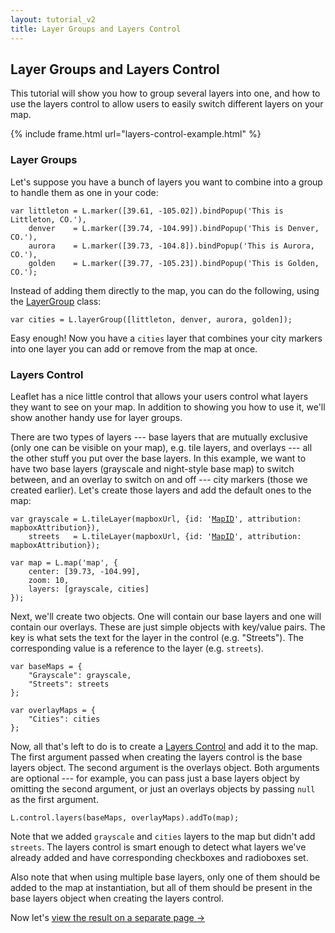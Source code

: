 ```yaml
---
layout: tutorial_v2
title: Layer Groups and Layers Control
---
```


## Layer Groups and Layers Control

This tutorial will show you how to group several layers into one, and how to use the layers control to allow users to easily switch different layers on your map.

{% include frame.html url="layers-control-example.html" %}

### Layer Groups

Let's suppose you have a bunch of layers you want to combine into a group to handle them as one in your code:

	var littleton = L.marker([39.61, -105.02]).bindPopup('This is Littleton, CO.'),
		denver    = L.marker([39.74, -104.99]).bindPopup('This is Denver, CO.'),
		aurora    = L.marker([39.73, -104.8]).bindPopup('This is Aurora, CO.'),
	    golden    = L.marker([39.77, -105.23]).bindPopup('This is Golden, CO.');

Instead of adding them directly to the map, you can do the following, using the <a href="http://leafletjs.com/reference.html#layergroup">LayerGroup</a> class:

	var cities = L.layerGroup([littleton, denver, aurora, golden]);

Easy enough! Now you have a `cities` layer that combines your city markers into one layer you can add or remove from the map at once.

### Layers Control

Leaflet has a nice little control that allows your users control what layers they want to see on your map. In addition to showing you how to use it, we'll show another handy use for layer groups.

There are two types of layers --- base layers that are mutually exclusive (only one can be visible on your map), e.g. tile layers, and overlays --- all the other stuff you put over the base layers. In this example, we want to have two base layers (grayscale and night-style base map) to switch between, and an overlay to switch on and off --- city markers (those we created earlier). Let's create those layers and add the default ones to the map:

<pre><code>var grayscale = L.tileLayer(mapboxUrl, {id: '<a href="https://mapbox.com">MapID</a>', attribution: mapboxAttribution}),
	streets   = L.tileLayer(mapboxUrl, {id: '<a href="https://mapbox.com">MapID</a>', attribution: mapboxAttribution});

var map = L.map('map', {
	center: [39.73, -104.99],
	zoom: 10,
	layers: [grayscale, cities]
});</code></pre>

Next, we'll create two objects. One will contain our base layers and one will contain our overlays. These are just simple objects with key/value pairs. The key is what sets the text for the layer in the control (e.g. "Streets"). The corresponding value is a reference to the layer (e.g. `streets`).

<pre><code>var baseMaps = {
	"Grayscale": grayscale,
	"Streets": streets
};

var overlayMaps = {
    "Cities": cities
};</code></pre>

Now, all that's left to do is to create a [Layers Control](../reference.html#control-layers) and add it to the map. The first argument passed when creating the layers control is the base layers object. The second argument is the overlays object. Both arguments are optional --- for example, you can pass just a base layers object by omitting the second argument, or just an overlays objects by passing `null` as the first argument.

<pre><code>L.control.layers(baseMaps, overlayMaps).addTo(map);</code></pre>

Note that we added `grayscale` and `cities` layers to the map but didn't add `streets`. The layers control is smart enough to detect what layers we've already added and have corresponding checkboxes and radioboxes set.

Also note that when using multiple base layers, only one of them should be added to the map at instantiation, but all of them should be present in the base layers object when creating the layers control.

Now let's [view the result on a separate page &rarr;](layers-control-example.html)

